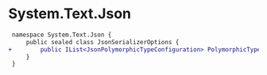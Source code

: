 # System.Text.Json

``` diff
 namespace System.Text.Json {
     public sealed class JsonSerializerOptions {
+        public IList<JsonPolymorphicTypeConfiguration> PolymorphicTypeConfigurations { get; }
     }
 }
```

